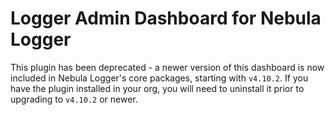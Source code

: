 # Logger Admin Dashboard for Nebula Logger

This plugin has been deprecated - a newer version of this dashboard is now included in Nebula Logger's core packages, starting with `v4.10.2`. If you have the plugin installed in your org, you will need to uninstall it prior to upgrading to `v4.10.2` or newer.
